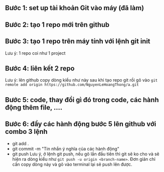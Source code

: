 ## Bước 1: set up tài khoản Git vào máy (đã làm)
## Bước 2: tạo 1 repo mới trên github
## Bước 3: tạo 1 repo trên máy tính với lệnh git init
Lưu ý: 1 repo coi như 1 project
## Bước 4: liên kết 2 repo
Lưu ý: lên github copy dòng kiểu như này sau khi tạo repo git rồi gõ vào
`git remote add origin https://github.com/NguyenLeHoangThong/a.git`
## Bước 5: code, thay đổi gì đó trong code, các hành động thêm file, ....
## Bước 6: đẩy các hành động bước 5 lên github với combo  3 lệnh
- git add .
- git commit -m "Tin nhắn ý nghĩa của các hành động"
- git push
Lưu ý, ở lệnh git push, nếu gõ lần đầu tiên thì git sẽ ko cho và sẽ hiện ra dòng kiểu như `git push -u origin <branch-name>`. Đơn giản chỉ cần copy dòng này và gõ vào terminal lại sẽ push lên được.